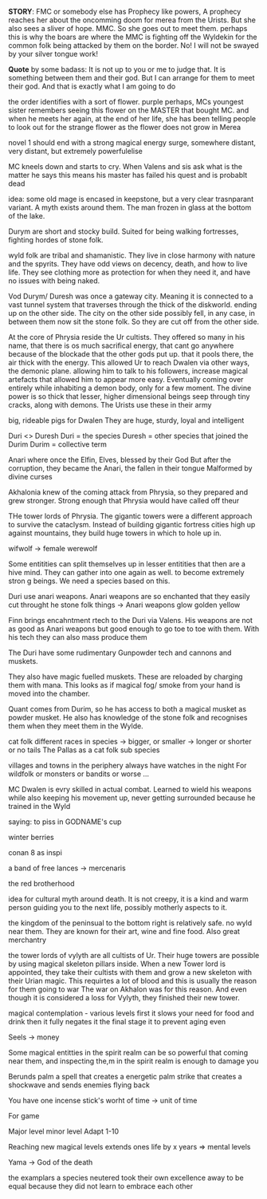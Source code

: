 **STORY**: FMC or somebody else has Prophecy like powers, A prophecy reaches her about the oncomming doom for merea from the Urists. But she also sees a sliver of hope. MMC. So she goes out to meet them. perhaps this is why the boars are where the MMC is fighting off the Wyldekin for the 
common folk being attacked by them on the border. 
No! I will not be swayed by your silver tongue work!


**Quote** by some badass: It is not up to you or me to judge that. It is something between them and their god. But I can arrange for them to meet their god. And that is exactly what I am going to do


the order identifies with a sort of flower. purple perhaps, MCs youngest sister remembers seeing this flower on the MASTER that bought MC. and when he meets her again, at the end of her life, she has been telling people to look out for the strange flower
as the flower does not grow in Merea

novel 1 should end with a strong magical energy surge, somewhere distant, very distant, but extremely powerfulelise

MC kneels down and starts to cry. When Valens and sis ask what is the matter he says this means his master has failed his quest and is probablt dead

idea: some old mage is encased in keepstone, but a very clear trasnparant variant. A myth exists around them. The man frozen in glass at the bottom of the lake. 



Durym are short and stocky build. Suited for being walking fortresses, fighting hordes of stone folk.

wyld folk are tribal and shamanistic. They live in close harmony with nature and the spyrits. They have odd views on decency, death, and how to live life. They see clothing more as protection for when they need it, and have no issues with being naked. 

Vod Durym/ Duresh was once a gateway city. Meaning it is connected to a vast tunnel system that traverses through the thick of the diskworld. ending up on the other side. The city on the other side possibly fell, in any case, in between them now sit the stone folk. So they are cut off from the other side.

At the core of Phrysia reside the Ur cultists. They offered so many in his name, that there is os much sacrifical energy, that cant go anywhere because of the blockade that the other gods put up. that it pools there, the air thick with the energy.
This allowed Ur to reach Dwalen via other ways, the demonic plane. allowing him to talk to his followers, increase magical artefacts that allowed him to appear more easy. Eventually coming over entirely while inhabiting a demon body, only for a few moment.
The divine power is so thick that lesser, higher dimensional beings seep through tiny cracks, along with demons. The Urists use these in their army



big, rideable pigs for Dwalen
They are huge, sturdy, loyal and intelligent

Duri <> Duresh
Duri = the species
Duresh = other species that joined the Durim
Durim = collective term


Anari where once the Elfin, Elves, blessed by their God
But after the corruption, they became the Anari, the fallen in their tongue
Malformed by divine curses



Akhalonia knew of the coming attack from Phrysia, so they prepared and grew stronger. Strong enough that Phrysia would have called off theur

THe tower lords of Phrysia. The gigantic towers were a different approach to survive the cataclysm. Instead of building gigantic fortress cities high up against mountains, they build huge towers in which to hole up in.




wifwolf -> female werewolf


Some entitities can split themselves up in lesser entitities that then are a hive mind. They can gather into one again as well. to become extremely stron g beings. We need a species based on this.


Duri use anari weapons. Anari weapons are so enchanted that they easily cut throught he stone folk things
-> Anari weapons glow golden yellow

Finn brings encahntment rtech to the Duri via Valens. His weapons are not as good as Anari weapons but good enough to go toe to toe with them. With his tech they can also mass produce them

The Duri have some rudimentary Gunpowder tech and cannons and muskets.

They also have magic fuelled muskets. These are reloaded by charging them with mana. This looks as if magical fog/ smoke from your hand is moved into the chamber.

Quant comes from Durim, so he has access to both a magical musket as powder musket. He also has knowledge of the stone folk and recognises them when they meet them in the Wylde.

cat folk
different races in species
-> bigger, or smaller
-> longer or shorter or no tails
The Pallas as a cat folk sub species


villages and towns in the periphery always have watches in the night
For wildfolk or monsters or bandits or worse ...


MC Dwalen is evry skilled in actual combat. Learned to wield his weapons while also keeping his movement up, never getting surrounded because he trained in the Wyld


saying: to piss in GODNAME's cup


winter berries

conan 8 as inspi


a band of free lances -> mercenaris


the red brotherhood



idea for cultural myth around death. It is not creepy, it is a kind and warm person guiding you to the next life, possibly motherly aspects to it.



the kingdom of the peninsual to the bottom right is relatively safe. no wyld near them. They are known for their art, wine and fine food. Also great merchantry



the tower lords of vylyth are all cultists of Ur. 
Their huge towers are possible by using magical skeleton pillars inside.
When a new Tower lord is appointed, they take their cultists with them and grow a new skeleton with their Urian magic.
This requirtes a lot of blood and this is usually the reason for them going to war
The war on Akhalon was for this reason. And even though it is considered a loss for Vylyth, they finished their new tower.





magical contemplation - various levels
first it slows your need for food and drink
then it fully negates it
the final stage it to prevent aging even




Seels -> money



Some magical entitties in the spirit realm can be so powerful that coming near them, and inspecting the,m in the spirit realm is enough to damage you


Berunds palm
a spell that creates a energetic palm strike that creates a shockwave and sends enemies flying back


You have one incense stick's worht of time -> unit of time



For game

Major level minor level
Adapt       1-10

Reaching new magical levels extends ones life by x years
=> mental levels



Yama -> God of the death



the examplars
a species neutered
took their own excellence away
to be equal
because they did not learn to embrace each other